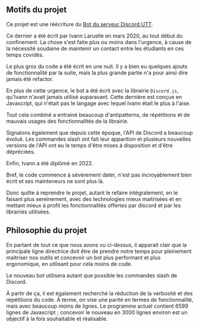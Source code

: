 
## Motifs du projet

Ce projet est une réécriture du 
[Bot du serveur Discord UTT](https://github.com/ungdev/discord_bot_firewall).

Ce dernier a été écrit par Ivann Laruelle en mars 2020, au tout début
du confinement.
La chose s'est faite plus ou moins dans l'urgence, 
à cause de la nécessité soudaine de maintenir un contact entre
les étudiants en ces temps covidés.

Le plus gros du code a été écrit en une nuit.
Il y a bien eu quelques ajouts de fonctionnalité par la suite,
mais la plus grande partie n'a pour ainsi dire jamais été refactor.

En plus de cette urgence, le bot a été écrit avec la librairie `Discord.js`,
qu'Ivann n'avait jamais utilisé auparavant.
Cette dernière est conçue en Javascript, qui n'était pas
le langage avec lequel Ivann était le plus à l'aise.

Tout cela combiné a entrainé beaucoup d'antipatterns,
de répétitions et de mauvais usages des fonctionnalités de la librairie.

Signalons également que depuis cette époque, l'API de Discord
a beaucoup évolué.
Les commandes slash ont fait leur apparition et
plusieurs nouvelles versions de l'API ont eu le temps
d'être mises à disposition et d'être dépréciées.

Enfin, Ivann a été diplômé en 2022.

Bref, le code commence à sévèrement dater,
n'est pas incroyablement bien écrit
et ses mainteneurs ne sont plus là.

Donc quitte à reprendre le projet, autant le refaire intégralement,
en le faisant plus sereinement, avec des technologies mieux
maitrisées et en mettant mieux à profit les fonctionnalités
offertes par discord et par les librairies utilisées.

## Philosophie du projet

En partant de tout ce que nous avons vu ci-dessus,
il apparait clair que la principale ligne directrice
doit être de prendre notre temps pour pleinement
maitriser nos outils et concevoir un bot plus performant
et plus ergonomique, en utilisant pour cela moins de code.

Le nouveau bot utilisera autant que possible 
les commandes slash de Discord.

À partir de ça, il est également recherché la réduction
de la verbosité et des répétitions du code.
À terme, on vise une parité en termes de fonctionnalité,
mais avec beaucoup moins de lignes.
Le programme actuel contient 6599 lignes de Javascript ;
concevoir le nouveau en 3000 lignes environ est un
objectif à la fois souhaitable et réalisable.

